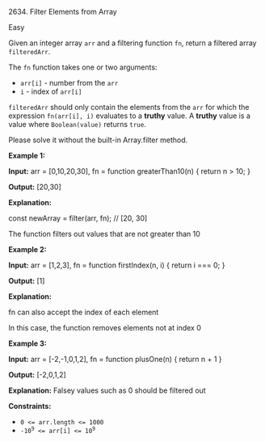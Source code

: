 2634\. Filter Elements from Array

Easy

Given an integer array `arr` and a filtering function `fn`, return a filtered array `filteredArr`.

The `fn` function takes one or two arguments:

*   `arr[i]` - number from the `arr`
*   `i` - index of `arr[i]`

`filteredArr` should only contain the elements from the `arr` for which the expression `fn(arr[i], i)` evaluates to a **truthy** value. A **truthy** value is a value where `Boolean(value)` returns `true`.

Please solve it without the built-in Array.filter method.

**Example 1:**

**Input:** arr = [0,10,20,30], fn = function greaterThan10(n) { return n > 10; }

**Output:** [20,30]

**Explanation:** 

const newArray = filter(arr, fn); // [20, 30] 

The function filters out values that are not greater than 10

**Example 2:**

**Input:** arr = [1,2,3], fn = function firstIndex(n, i) { return i === 0; }

**Output:** [1]

**Explanation:** 

fn can also accept the index of each element 

In this case, the function removes elements not at index 0

**Example 3:**

**Input:** arr = [-2,-1,0,1,2], fn = function plusOne(n) { return n + 1 }

**Output:** [-2,0,1,2]

**Explanation:** Falsey values such as 0 should be filtered out

**Constraints:**

*   `0 <= arr.length <= 1000`
*   <code>-10<sup>9</sup> <= arr[i] <= 10<sup>9</sup></code>